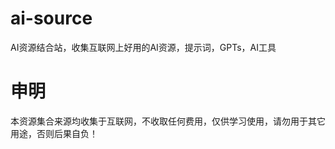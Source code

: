 # ai-source
AI资源结合站，收集互联网上好用的AI资源，提示词，GPTs，AI工具

# 申明
本资源集合来源均收集于互联网，不收取任何费用，仅供学习使用，请勿用于其它用途，否则后果自负！

